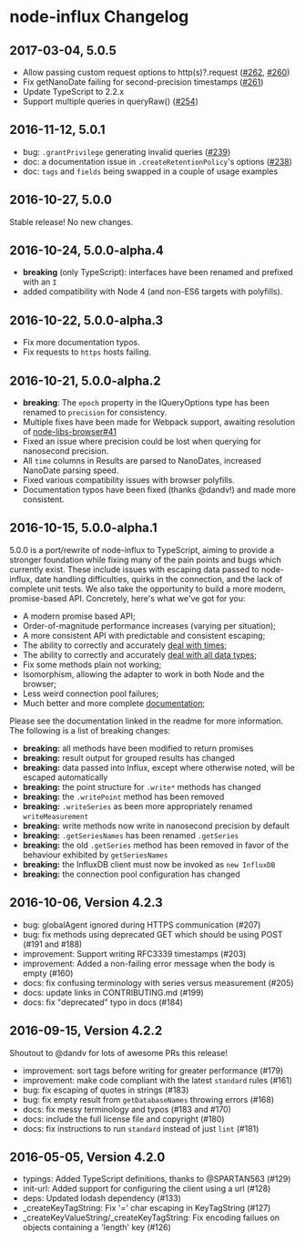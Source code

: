 # node-influx Changelog

## 2017-03-04, 5.0.5

- Allow passing custom request options to http(s)?.request ([#262](https://github.com/node-influx/node-influx/issues/262), [#260](https://github.com/node-influx/node-influx/issues/260))
- Fix getNanoDate failing for second-precision timestamps ([#261](https://github.com/node-influx/node-influx/issues/261))
- Update TypeScript to 2.2.x
- Support multiple queries in queryRaw() ([#254](https://github.com/node-influx/node-influx/pull/254))

## 2016-11-12, 5.0.1

- bug: `.grantPrivilege` generating invalid queries ([#239](https://github.com/node-influx/node-influx/issues/239))
- doc: a documentation issue in `.createRetentionPolicy`'s options ([#238](https://github.com/node-influx/node-influx/issues/238))
- doc: `tags` and `fields` being swapped in a couple of usage examples

## 2016-10-27, 5.0.0

Stable release! No new changes.

## 2016-10-24, 5.0.0-alpha.4

- **breaking** (only TypeScript): interfaces have been renamed and prefixed with an `I`
- added compatibility with Node 4 (and non-ES6 targets with polyfills).

## 2016-10-22, 5.0.0-alpha.3

- Fix more documentation typos.
- Fix requests to `https` hosts failing.

## 2016-10-21, 5.0.0-alpha.2

- **breaking**: The `epoch` property in the IQueryOptions type has been renamed to `precision` for consistency.
- Multiple fixes have been made for Webpack support, awaiting resolution of [node-libs-browser#41](https://github.com/webpack/node-libs-browser/pull/41)
- Fixed an issue where precision could be lost when querying for nanosecond precision.
- All `time` columns in Results are parsed to NanoDates, increased NanoDate parsing speed.
- Fixed various compatibility issues with browser polyfills.
- Documentation typos have been fixed (thanks @dandv!) and made more consistent.

## 2016-10-15, 5.0.0-alpha.1

5.0.0 is a port/rewrite of node-influx to TypeScript, aiming to provide a stronger foundation while fixing many of the pain points and bugs which currently exist. These include issues with escaping data passed to node-influx, date handling difficulties, quirks in the connection, and the lack of complete unit tests. We also take the opportunity to build a more modern, promise-based API. Concretely, here's what we've got for you:

- A modern promise based API;
- Order-of-magnitude performance increases (varying per situation);
- A more consistent API with predictable and consistent escaping;
- The ability to correctly and accurately [deal with times](https://node-influx.github.io/manual/usage.html#a-moment-for-times);
- The ability to correctly and accurately [deal with all data types](https://node-influx.github.io/typedef/index.html#static-typedef-ISchemaOptions);
- Fix some methods plain not working;
- Isomorphism, allowing the adapter to work in both Node and the browser;
- Less weird connection pool failures;
- Much better and more complete [documentation](https://node-influx.github.io/class/src/index.js~InfluxDB.html);

Please see the documentation linked in the readme for more information. The following is a list of breaking changes:

- **breaking:** all methods have been modified to return promises
- **breaking:** result output for grouped results has changed
- **breaking:** data passed into Influx, except where otherwise noted, will be escaped automatically
- **breaking:** the point structure for `.write*` methods has changed
- **breaking:** the `.writePoint` method has been removed
- **breaking:** `.writeSeries` as been more appropriately renamed `writeMeasurement`
- **breaking:** write methods now write in nanosecond precision by default
- **breaking:** `.getSeriesNames` has been renamed `.getSeries`
- **breaking:** the old `.getSeries` method has been removed in favor of the behaviour exhibited by `getSeriesNames`
- **breaking:** the InfluxDB client must now be invoked as `new InfluxDB`
- **breaking:** the connection pool configuration has changed

## 2016-10-06, Version 4.2.3

- bug: globalAgent ignored during HTTPS communication (#207)
- bug: fix methods using deprecated GET which should be using POST (#191 and #188)
- improvement: Support writing RFC3339 timestamps (#203)
- improvement: Added a non-failing error message when the body is empty (#160)
- docs: fix confusing terminology with series versus measurement (#205)
- docs: update links in CONTRIBUTING.md (#199)
- docs: fix "deprecated" typo in docs (#184)

## 2016-09-15, Version 4.2.2

Shoutout to @dandv for lots of awesome PRs this release!

- improvement: sort tags before writing for greater performance (#179)
- improvement: make code compliant with the latest `standard` rules (#161)
- bug: fix escaping of quotes in strings (#183)
- bug: fix empty result from `getDatabaseNames` throwing errors (#168)
- docs: fix messy terminology and typos (#183 and #170)
- docs: include the full license file and copyright (#180)
- docs: fix instructions to run `standard` instead of just `lint` (#181)

## 2016-05-05, Version 4.2.0

- typings: Added TypeScript definitions, thanks to @SPARTAN563 (#129)
- init-url: Added support for configuring the client using a url (#128)
- deps: Updated lodash dependency (#133)
- \_createKeyTagString: Fix '=' char escaping in KeyTagString (#127)
- \_createKeyValueString/\_createKeyTagString: Fix encoding failues on objects containing a 'length' key (#126)

